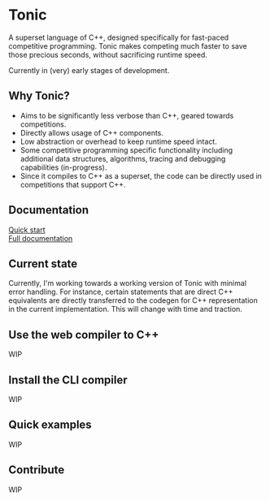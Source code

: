# Tonic
A superset language of C++, designed specifically for fast-paced competitive programming. Tonic makes competing much faster to save those precious seconds, without sacrificing runtime speed.

Currently in (very) early stages of development.

## Why Tonic?
- Aims to be significantly less verbose than C++, geared towards competitions.
- Directly allows usage of C++ components.
- Low abstraction or overhead to keep runtime speed intact.
- Some competitive programming specific functionality including additional data structures, algorithms, tracing and debugging capabilities (in-progress).
- Since it compiles to C++ as a superset, the code can be directly used in competitions that support C++.

## Documentation
[Quick start](about:blank)<br />
[Full documentation](about:blank)

## Current state
Currently, I'm working towards a working version of Tonic with minimal error handling. For instance, certain statements that are direct C++ equivalents are directly transferred to the codegen for C++ representation in the current implementation. This will change with time and traction.

## Use the web compiler to C++
WIP

## Install the CLI compiler
WIP

## Quick examples
WIP

## Contribute
WIP